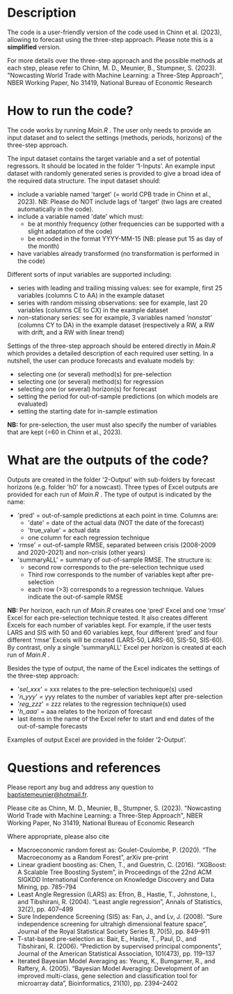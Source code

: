 # Description
The code is a user-friendly version of the code used in Chinn et al. (2023), allowing to forecast using the three-step approach. Please note this is a <b> simplified </b> version. 

For more details over the three-step approach and the possible methods at each step, please refer to Chinn, M. D., Meunier, B., Stumpner, S. (2023). "Nowcasting World Trade with Machine Learning: a Three-Step Approach", NBER Working Paper, No 31419, National Bureau of Economic Research

# How to run the code?
The code works by running <i> Main.R </i>. The user only needs to provide an input dataset and to select the settings (methods, periods, horizons) of the three-step approach.

The input dataset contains the target variable and a set of potential regressors. It should be located in the folder ‘1-Inputs’. An example input dataset with randomly generated series is provided to give a broad idea of the required data structure. The input dataset should: 
- include a variable named 'target' (= world CPB trade in Chinn et al., 2023). NB: Please do NOT include lags of 'target' (two lags are created automatically in the code).
- include a variable named 'date' which must:
  - be at monthly frequency (other frequencies can be supported with a slight adaptation of the code)
  - be encoded in the format YYYY-MM-15 (NB: please put 15 as day of the month)
- have variables already transformed (no transformation is performed in the code)

Different sorts of input variables are supported including:
- series with leading and trailing missing values: see for example, first 25 variables (columns C to AA) in the example dataset
- series with random missing observations: see for example, last 20 variables (columns CE to CX) in the example dataset
- non-stationary series: see for example, 3 variables named <i> 'nonstat' </i> (columns CY to DA) in the example dataset (respectively a RW, a RW with drift, and a RW with linear trend)

Settings of the three-step approach should be entered directly in <i> Main.R </i> which provides a detailed description of each required user setting. In a nutshell, the user can produce forecasts and evaluate models by:
- selecting one (or several) method(s) for pre-selection 
- selecting one (or several) method(s) for regression
- selecting one (or several) horizon(s) for forecast
- setting the period for out-of-sample predictions (on which models are evaluated)
- setting the starting date for in-sample estimation

<b> NB: </b> for pre-selection, the user must also specify the number of variables that are kept (=60 in Chinn et al., 2023).

# What are the outputs of the code?
Outputs are created in the folder '2-Output' with sub-folders by forecast horizons (e.g. folder 'h0' for a nowcast).
Three types of Excel outputs are provided for each run of <i> Main.R </i>. The type of output is indicated by the name:
- 'pred' = out-of-sample predictions at each point in time. Columns are:
  - 'date' = date of the actual data (NOT the date of the forecast)
  - 'true_value' = actual data
  - one column for each regression technique
- 'rmse' = out-of-sample RMSE, separated between crisis (2008-2009 and 2020-2021) and non-crisis (other years)
- 'summaryALL' = summary of out-of-sample RMSE. The structure is: 
  - second row corresponds to the pre-selection technique used
  - Third row corresponds to the number of variables kept after pre-selection
  - each row (>3) corresponds to a regression technique. Values indicate the out-of-sample RMSE
 
 <b> NB: </b> Per horizon, each run of <i> Main.R </i> creates one ‘pred’ Excel and one ‘rmse’ Excel for each pre-selection technique tested. It also creates different Excels for each number of variables kept. For example, if the user tests LARS and SIS with 50 and 60 variables kept, four different ‘pred’ and four different ‘rmse’ Excels will be created (LARS-50, LARS-60, SIS-50, SIS-60). By contrast, only a single 'summaryALL' Excel per horizon is created at each run of <i> Main.R </i>.

Besides the type of output, the name of the Excel indicates the settings of the three-step approach:
- '_sel_xxx_' = xxx relates to the pre-selection technique(s) used 
- '_n_yyy_' = yyy relates to the number of variables kept after pre-selection 
- '_reg_zzz_' = zzz relates to the regression technique(s) used
- '_h_aaa_' = aaa relates to the horizon of forecast
- last items in the name of the Excel refer to start and end dates of the out-of-sample forecasts

Examples of output Excel are provided in the folder ‘2-Output’.

# Questions and references
Please report any bug and address any question to <a href="mailto:baptistemeunier@hotmail.fr?subject=Question on 3-step approach">baptistemeunier@hotmail.fr</a>.

Please cite as Chinn, M. D., Meunier, B., Stumpner, S. (2023). "Nowcasting World Trade with Machine Learning: a Three-Step Approach", NBER Working Paper, No 31419, National Bureau of Economic Research 

Where appropriate, please also cite
- Macroeconomic random forest as: Goulet-Coulombe, P. (2020). “The Macroeconomy as a Random Forest”, arXiv pre-print
- Linear gradient boosting as: Chen, T., and Guestrin, C. (2016). “XGBoost: A Scalable Tree Boosting System”, in Proceedings of the 22nd ACM SIGKDD International Conference on Knowledge Discovery and Data Mining, pp. 785–794
- Least Angle Regression (LARS) as: Efron, B., Hastie, T., Johnstone, I., and Tibshirani, R. (2004). “Least angle regression”, Annals of Statistics, 32(2), pp. 407–499
- Sure Independence Screening (SIS) as: Fan, J., and Lv, J. (2008). “Sure independence screening for ultrahigh dimensional feature space”, Journal of the Royal Statistical Society Series B, 70(5), pp. 849–911
- T-stat-based pre-selection as: Bair, E., Hastie, T., Paul, D., and Tibshirani, R. (2006). “Prediction by supervised principal components”, Journal of the American Statistical Association, 101(473), pp. 119–137
- Iterated Bayesian Model Averaging as: Yeung, K., Bumgarner, R., and Raftery, A. (2005). “Bayesian Model Averaging: Development of an improved multi-class, gene selection and classification tool for microarray data”, Bioinformatics, 21(10), pp. 2394–2402
